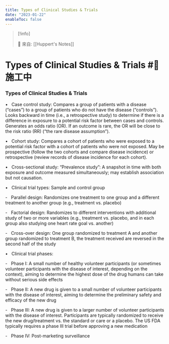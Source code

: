 ```yaml
---
title: Types of Clinical Studies & Trials
date: "2023-01-22"
enableToc: false
---
```


> [!info]
>
> 🌱 來自: [[Huppert's Notes]]

# Types of Clinical Studies & Trials #🚧 施工中

### Types of Clinical Studies & Trials

•   Case control study: Compares a group of patients with a disease (“cases”) to a group of patients who do not have the disease (“controls”). Looks backward in time (i.e., a retrospective study) to determine if there is a difference in exposure to a potential risk factor between cases and controls. Generates an odds ratio (OR). If an outcome is rare, the OR will be close to the risk ratio (RR) (“the rare disease assumption”).

•   Cohort study: Compares a cohort of patients who were exposed to a potential risk factor with a cohort of patients who were not exposed. May be prospective (follow the two cohorts and compare disease incidence) or retrospective (review records of disease incidence for each cohort).

•   Cross-sectional study: “Prevalence study”: A snapshot in time with both exposure and outcome measured simultaneously; may establish association but not causation.

•   Clinical trial types: Sample and control group

-   Parallel design: Randomizes one treatment to one group and a different treatment to another group (e.g., treatment vs. placebo)

-   Factorial design: Randomizes to different interventions with additional study of two or more variables (e.g., treatment vs. placebo, and in each group also studying one heart rate goal vs. another)

-   Cross-over design: One group randomized to treatment A and another group randomized to treatment B, the treatment received are reversed in the second half of the study

•   Clinical trial phases:

-   Phase I: A small number of healthy volunteer participants (or sometimes volunteer participants with the disease of interest, depending on the context), aiming to determine the highest dose of the drug humans can take without serious side effects

-   Phase II: A new drug is given to a small number of volunteer participants with the disease of interest, aiming to determine the preliminary safety and efficacy of the new drug

-   Phase III: A new drug is given to a larger number of volunteer participants with the disease of interest. Participants are typically randomized to receive the new drug/treatment vs. the standard or care or a placebo. The US FDA typically requires a phase III trial before approving a new medication

-   Phase IV: Post-marketing surveillance

